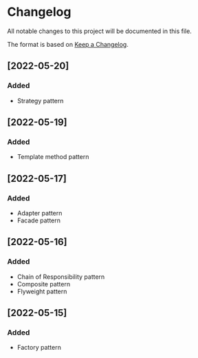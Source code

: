 # Changelog

All notable changes to this project will be documented in this file.

The format is based on [Keep a Changelog](https://keepachangelog.com/en/1.0.0/).


## [2022-05-20]

### Added

- Strategy pattern


## [2022-05-19]

### Added

- Template method pattern


## [2022-05-17]

### Added

- Adapter pattern
- Facade pattern


## [2022-05-16]

### Added

- Chain of Responsibility pattern
- Composite pattern
- Flyweight pattern


## [2022-05-15]

### Added

- Factory pattern
